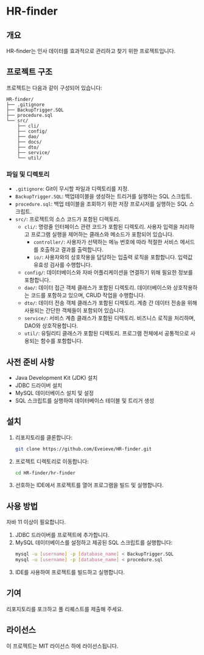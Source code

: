 # HR-finder
 
 ## 개요
 HR-finder는 인사 데이터를 효과적으로 관리하고 찾기 위한 프로젝트입니다. 
 
 ## 프로젝트 구조
 프로젝트는 다음과 같이 구성되어 있습니다:
 ```
 HR-finder/
 ├── .gitignore
 ├── BackupTrigger.SQL
 ├── procedure.sql
 └── src/
     ├── cli/
     ├── config/
     ├── dao/
     ├── docs/
     ├── dto/
     ├── service/
     └── util/
 ```
 
 ### 파일 및 디렉토리
 - `.gitignore`: Git이 무시할 파일과 디렉토리를 지정.
 - `BackupTrigger.SQL`: 백업테이블을 생성하는 트리거를 실행하는  SQL 스크립트.
 - `procedure.sql`: 백업 테이블을 조회하기 위한 저장 프로시저를 실행하는 SQL 스크립트.
 - `src/`: 프로젝트의 소스 코드가 포함된 디렉토리.
     - `cli/`: 명령줄 인터페이스 관련 코드가 포함된 디렉토리. 사용자 입력을 처리하고 프로그램 실행을 제어하는 클래스와 메소드가 포함되어 있습니다.
       - `controller/`: 사용자가 선택하는 메뉴 번호에 따라 적절한 서비스 메서드를 호출하고 결과를 출력합니다. 
       - `io/`: 사용자와의 상호작용을 담당하는 입출력 로직을 포함합니다. 입력값 유효성 검사를 수행합니다. 
     - `config/`: 데이터베이스와 자바 어플리케이션을 연결하기 위해 필요한 정보를 포함합니다. 
     - `dao/`: 데이터 접근 객체 클래스가 포함된 디렉토리. 데이터베이스와 상호작용하는 코드를 포함하고 있으며, CRUD 작업을 수행합니다.
     - `dto/`: 데이터 전송 객체 클래스가 포함된 디렉토리. 계층 간 데이터 전송을 위해 사용되는 간단한 객체들이 포함되어 있습니다.
     - `service/`: 서비스 계층 클래스가 포함된 디렉토리. 비즈니스 로직을 처리하며, DAO와 상호작용합니다.
     - `util/`: 유틸리티 클래스가 포함된 디렉토리. 프로그램 전체에서 공통적으로 사용되는 함수를 포함합니다. 
 
 ## 사전 준비 사항
 - Java Development Kit (JDK) 설치
 - JDBC 드라이버 설치
 - MySQL 데이터베이스 설치 및 설정
 - SQL 스크립트를 실행하여 데이터베이스 테이블 및 트리거 생성
 
 ## 설치
 1. 리포지토리를 클론합니다:
     ```sh
     git clone https://github.com/Eveieve/HR-finder.git
     ```
 2. 프로젝트 디렉토리로 이동합니다:
     ```sh
     cd HR-finder/hr-finder
     ```
 3. 선호하는 IDE에서 프로젝트를 열어 프로그램을 빌드 및 실행합니다. 
 
 ## 사용 방법
 자바 11 이상이 필요합니다. 
 
 1. JDBC 드라이버를 프로젝트에 추가합니다.
 2. MySQL 데이터베이스를 설정하고 제공된 SQL 스크립트를 실행합니다:
     ```sh
     mysql -u [username] -p [database_name] < BackupTrigger.SQL
     mysql -u [username] -p [database_name] < procedure.sql
     ```
 3. IDE를 사용하여 프로젝트를 빌드하고 실행합니다.
 ## 기여
 리포지토리를 포크하고 풀 리퀘스트를 제출해 주세요. 
 
 ## 라이선스
 이 프로젝트는 MIT 라이선스 하에 라이선스됩니다.
